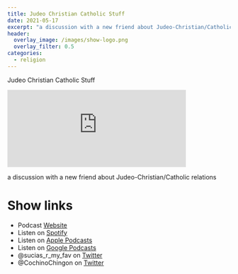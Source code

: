 ```yaml
---
title: Judeo Christian Catholic Stuff
date: 2021-05-17
excerpt: "a discussion with a new friend about Judeo-Christian/Catholic relations"
header:
  overlay_image: /images/show-logo.png
  overlay_filter: 0.5
categories:
  - religion
---
```


Judeo Christian Catholic Stuff

<iframe src="https://open.spotify.com/embed-podcast/episode/0NHwxvSk4z8SqMb93HAuC7" width="80%" height="175" frameborder="0" allowtransparency="true" allow="encrypted-media"></iframe>

a discussion with a new friend about Judeo-Christian/Catholic relations

# Show links

* <i class='fas fa-link'></i>Podcast [ Website](https://sucias.xyz)
* <i class='fab fa-spotify'></i>Listen on [Spotify](https://open.spotify.com/show/3XjoipCU3QzeIaQAAQpBdW)
* <i class='fas fa-podcast'></i>Listen on [Apple Podcasts](https://podcasts.apple.com/us/podcast/sucias-are-my-favorite/id1548173787)
* <i class='fab fa-google-play'></i>Listen on [Google Podcasts](https://podcasts.google.com/feed/aHR0cHM6Ly9hbmNob3IuZm0vcy80MjI0YzYzYy9wb2RjYXN0L3Jzcw==)
* <i class='fab fa-twitter'></i>@sucias_r_my_fav on [Twitter](https://twitter.com/sucias_r_my_fav)
* <i class='fab fa-twitter'></i>@CochinoChingon on [Twitter](https://twitter.com/cochinochingon)
